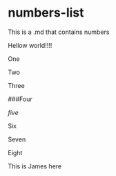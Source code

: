 # numbers-list
This is a .md that contains numbers

Hellow world!!!!

One

Two

Three

###Four

*five*

Six

Seven 

Eight

This is James here
